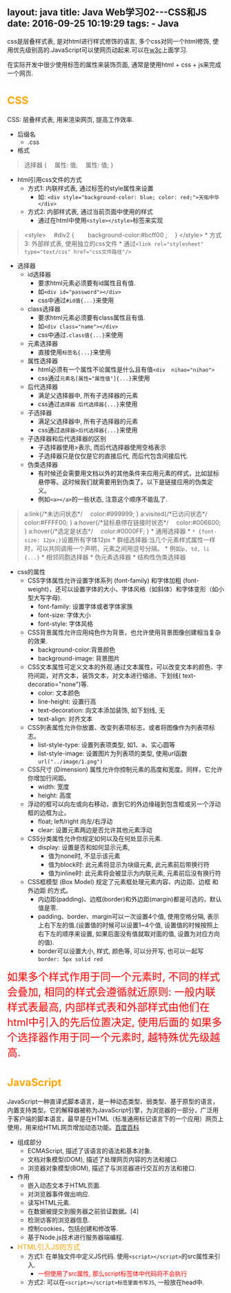 layout: java
title: Java Web学习02---CSS和JS
date: 2016-09-25 10:19:29
tags:
	- Java
---
css是层叠样式表, 是对html进行样式修饰的语言, 多个css对同一个html修饰, 使用优先级别高的.JavaScript可以使网页动起来.可以在[w3c](http://www.w3school.com.cn/)上面学习.
<!--more-->
在实际开发中很少使用标签的属性来装饰页面, 通常是使用html + css + js来完成一个网页.

# <font size=5 color=orange>CSS</font>
CSS: 层叠样式表, 用来渲染网页, 提高工作效率.
* 后缀名
    * .css
* 格式
>   选择器 {
    &emsp;属性: 值;
    &emsp;属性: 值;
    }
* html引用css文件的方式
    * 方式1: 内联样式表, 通过标签的style属性来设置
        * 如: `<div style="background-color: blue; color: red;">天佑中华</div>`
    * 方式2: 内部样式表, 通过当前页面中使用的样式
        * 通过在html中使用`<style></style>`标签来实现
>   <style&gt;
    &emsp;#div2 {
    &emsp;&emsp;background-color:#bcff00 ;
    &emsp;}
    </style&gt;
    * 方式3: 外部样式表, 使用独立的css文件
        * 通过`<link rel="stylesheet" type="text/css" href="css文件路径"/>`

* 选择器
    * id选择器
        * 要求html元素必须要有id属性且有值.
        * 如`<div id="password"></div>`
        * css中通过`#id值{...}`来使用
    * class选择器
        * 要求html元素必须要有class属性且有值.
        * 如`<div class="name"></div>`
        * css中通过`.class值{...}`来使用
    * 元素选择器
        * 直接使用`标签名{...}`来使用
    * 属性选择器
        * html必须有一个属性不论属性是什么且有值`<div  nihao="nihao">`
        * css通过`元素名[属性="属性值"]{...}`来使用
    * 后代选择器
        * 满足父选择器中, 所有子选择器的元素
        * css通过`选择器 后代选择器{...}`来使用
    * 子选择器
        * 满足父选择器中, 所有子选择器的元素
        * css通过`选择器>后代选择器{...}`来使用
    * 子选择器和后代选择器的区别
        * 子选择器使用>表示, 而后代选择器使用空格表示
        * 子选择器只是仅仅是它的直接后代, 而后代包含间接后代.
    * 伪类选择器
        * 有时候还会需要用文档以外的其他条件来应用元素的样式，比如鼠标悬停等。这时候我们就需要用到伪类了。以下是链接应用的伪类定义。
        * 例如`<a></a>`的一些状态, 注意这个顺序不能乱了.
>   a:link{/\*未访问状态\*/
&emsp;color:#999999;
}
a:visited{/\*已访问状态\*/
&emsp;color:#FFFF00;
}
a:hover{/\*鼠标悬停在链接时状态\*/
&emsp;color:#006600;
}
a:hover{/\*选定是状态\*/
&emsp;color:#0000FF;
}
    * 通用选择器 
        * `* {font-size: 12px;}`设置所有字体12px
    * 群组选择器:当几个元素样式属性一样时，可以共同调用一个声明，元素之间用逗号分隔。
        * 例如`p, td, li {...}`
    * 相邻同胞选择器
    * 伪元素选择器
    * 结构性伪类选择器
* css的属性
    * CSS字体属性允许设置字体系列 (font-family) 和字体加粗 (font-weight)，还可以设置字体的大小、字体风格（如斜体）和字体变形（如小型大写字母).
        * font-family: 设置字体或者字体家族
        * font-size: 字体大小
        * font-style: 字体风格
    * CSS背景属性允许应用纯色作为背景，也允许使用背景图像创建相当复杂的效果.
        * background-color:背景颜色 
        * background-image: 背景图片
    * CSS文本属性可定义文本的外观.通过文本属性，可以改变文本的颜色、字符间距，对齐文本，装饰文本，对文本进行缩进、下划线( text-decoratio="none")等.
        * color: 文本颜色
        * line-height: 设置行高
        * text-decoration: 向文本添加装饰, 如下划线, 无
        * text-align: 对齐文本
    * CSS列表属性允许你放置、改变列表项标志，或者将图像作为列表项标志。
        * list-style-type: 设置列表项类型, 如1、a、实心圆等
        * list-style-image: 设置图片为列表项的类型, 使用url函数`url("../image/1.png")`
    *   CSS尺寸 (Dimension) 属性允许你控制元素的高度和宽度。同样，它允许你增加行间距。
        * width: 宽度
        * height: 高度
    * 浮动的框可以向左或向右移动，直到它的外边缘碰到包含框或另一个浮动框的边框为止。
        * float; left/right 向左/右浮动
        * clear: 设置元素两边是否允许其他元素浮动
    * CSS分类属性允许你规定如何以及在何处显示元素.
        * display: 设置是否和如何显示元素, 
            * 值为none时, 不显示该元素
            * 值为block时: 此元素将显示为块级元素, 此元素前后带换行符
            * 值为inline时: 此元素将会被显示为内联元素, 元素前后没有换行符
    * CSS框模型 (Box Model) 规定了元素框处理元素内容、内边距、边框 和 外边距 的方式。
        * 内边距(padding)、边框(border)和外边距(margin)都是可选的，默认值是零.
        * padding、border、margin可以一次设置4个值, 使用空格分隔,  表示上右下左的值.(设置值的时候可以设置1~4个值, 设置值的时候按照上右下左的顺序来设置, 如果后面没有值就取对面的值, 设置为对应方向的值).
        * border可以设置大小, 样式, 颜色等, 可以分开写, 也可以一起写`border: 5px solid red`

<font size=5 color=red>如果多个样式作用于同一个元素时, 不同的样式会叠加, 相同的样式会遵循就近原则: 一般内联样式表最高, 内部样式表和外部样式由他们在html中引入的先后位置决定, 使用后面的</font>
<font size=5 color=red>如果多个选择器作用于同一个元素时, 越特殊优先级越高.</font>




# <font size=5 color=orange>JavaScript</font>
JavaScript一种直译式脚本语言，是一种动态类型、弱类型、基于原型的语言，内置支持类型。它的解释器被称为JavaScript引擎，为浏览器的一部分，广泛用于客户端的脚本语言，最早是在HTML（标准通用标记语言下的一个应用）网页上使用，用来给HTML网页增加动态功能。[百度百科](http://baike.baidu.com/item/javascript)
* 组成部分
    * ECMAScript, 描述了该语言的语法和基本对象.
    * 文档对象模型(DOM), 描述了处理网页内容的方法和接口.
    * 浏览器对象模型(BOM), 描述了与浏览器进行交互的方法和接口.
* 作用
    * 嵌入动态文本于HTML页面.
    * 对浏览器事件做出响应. 
    * 读写HTML元素.
    * 在数据被提交到服务器之前验证数据。[4] 
    * 检测访客的浏览器信息.
    * 控制cookies，包括创建和修改等.
    * 基于Node.js技术进行服务器端编程.
* <font size=3 color=orange>HTML引入JS的方式</font>
    * 方式1: 在单独文件中定义JS代码. 使用`<script></script>`的src属性来引入.
        * <font color=red>一但使用了src属性, 那么script标签体中代码将不会执行</font>
    * 方式2: 可以在`<script></script>标签里面书写JS`, 一般放在head中.
    >   <script type="text/javascript"&gt;
    //JScode
    </script&gt;
* <font size=3 color=orange>EMCAScript里面的语法</font>
    * 区分大小写
        * 与 Java 一样，变量、函数名、运算符以及其他一切东西都是区分大小写的。
        * var Test;和var test;是完全两个变量
    * 变量是弱类型的
        * 与 Java 和 C 不同，ECMAScript 中的变量无特定的类型，定义变量时只用 var 运算符，可以将它初始化为任意值, 可以随时改变变量所存数据的类型(但是尽量避免这样做).
    * 每行结尾的分号可有可无
        * 最好的代码编写习惯是总加入分号，因为没有分号，有些浏览器就不能正确运行.
    * 注释与 Java、C 和 PHP 语言的注释相同
        * 单行注释使用 //
        * 多行注释使用/\* 注释部分 \*/
    * 括号表示代码块, 使用{}括起来
        * 例如
        > if (test1 == "red") {
            &emsp;test1 = "blue";
            &emsp;alert(test1);
            }
* <font size=3 color=orange>EMCAScript里面的变量</font>
    * 声明
        * 使用var 声明, 无需明确的类型声明.
            > var text = 123;
        * <font size=3 color=red>var也可以省略, 此时会自动创建一个全局变量,初始化为指定值. 但是不推荐这么做, 这样不利于变量的跟踪.</font>
            >   title = "你好么?";
            alert(title); 
        * 可以先声明, 再赋值
            > var text;  text = 123;
        * 一个var可以声明多个变量, 并且可以是不同类型
            > var test = "hi", age = 25;
        * <font size=3 color=red>使用变量是可以改变存放数据的类型, 但是不推荐这么做.</font>
            > var text = "hello";
            text = 25;
    * 命名
        * 第一个字符必须是字母、下划线（_）或美元符号（$）
        * 余下的字符可以是下划线、美元符号或任何字母或数字字符
        * 在开发中还遵守其他命名规则
            * Camel 标记法: 首字母是小写的，接下来的字母都以大写字符开头.
            * Pascal 标记法: 首字母是大写的，接下来的字母都以大写字符开头.
            * 匈牙利类型标记法: 在以 Pascal 标记法命名的变量前附加一个小写字母（或小写字母序列），说明该变量的类型.
* EMCAScript关键字
    * 关键字是保留的，不能用作变量名或函数名.下面是ECMA-262的一些关键字. 
    * break、case、catch、continue、default、delete、do、else、finally、for、function、if、in、instanceof、new、return、switch、this、throw、try、typeof、var、void、while、with
* EMCAScript保留字
    * 留字在某种意思上是为将来的关键字而保留的单词。因此保留字不能被用作变量名或函数名.下面是ECMA-262的一些保留字.
    * abstract、boolean、byte、char、class、const、debugger、double、enum、export、extends、final、float、goto、implements、import、int、interface、long、native、package、private、protected、public、short、static、super、synchronized、throws、transient、volatile 
* <font size=3 color=orange>EMCAScript里面的数据类型</font>
    * 原始类型
        * 存储在栈（stack）中的简单数据段，也就是说，它们的值直接存储在变量访问的位置。
        * ECMAScript 有 5 种原始类型(primitive type)，即 Undefined(未初始化)、Null(空)、Boolean(布尔)、Number(数字) 和 String(字符串. 使用单/双引号括起来的都是).
        * 通过<font size=3 color=red>typeof</font>运算符可以判断一个值或者变量是否属于原始类型.
            >   var sTemp = "test string";
            alert (typeof sTemp);    //输出 "string"
            alert (typeof 86);    //输出 "number"
        * undefined - 如果变量是 Undefined 类型的
            &emsp;boolean - 如果变量是 Boolean 类型的
            &emsp;number - 如果变量是 Number 类型的
            &emsp;string - 如果变量是 String 类型的
            &emsp;object - 如果变量是一种引用类型或 Null 类型的, 现在，null 被认为是对象的占位符.
        * <font color=orange>原始类型中的String也是伪对象, 可以调用String对象里面的方法.</font>
    * 引用类型
        * 存储在堆（heap）中的对象，也就是说，存储在变量处的值是一个指针（point），指向存储对象的内存处。
        * var o = new Object(); 这种语法与 Java 语言的相似，不过当有不止一个参数时，ECMAScript 要求使用括号。如果没有参数，如以下代码所示，括号可以省略var o = new Object;<font size=4 color=red>尽管括号不是必需的，但是为了避免混乱，最好使用括号.</fong>
        * <font color=orange>Object 对象</font>, ECMAScript 中的所有对象都由这个对象继承而来.
            * Object 对象具有下列属性：
                * constructor 对创建对象的函数的引用（指针）。对于 Object 对象，该指针指向原始的 Object() 函数。
                * Prototype 对该对象的对象原型的引用。对于所有的对象，它默认返回 Object 对象的一个实例。
            * Object 对象还具有几个方法：
                * hasOwnProperty(property) 判断对象是否有某个特定的属性。必须用字符串指定该属性。（例如，o.hasOwnProperty("name")）
                * IsPrototypeOf(object) 判断该对象是否为另一个对象的原型。
                * PropertyIsEnumerable 判断给定的属性是否可以用 for...in 语句进行枚举。
                * ToString() 返回对象的原始字符串表示。对于 Object 对象，ECMA-262 没有定义这个值，所以不同的 ECMAScript 实现具有不同的值。
                * ValueOf() 返回最适合该对象的原始值。对于许多对象，该方法返回的值都与 ToString() 的返回值相同。
        * <font color=orange>Boolean 对象</font>, 是Boolean 原始类型的引用类型
            * Boolean 对象将覆盖 Object 对象的 ValueOf() 方法，返回原始值，即 true 和 false。ToString() 方法也会被覆盖，返回字符串 "true" 或 "false"
            * 最好还是使用 Boolean 原始值，避免发生Boolen对象和Boolen原始值比较时出现错误.
            >   var oFalseObject = new Boolean(false);
            var bResult = oFalseObject && true;	//输出 true
        * <font color=orange>Number 对象</font>
            * toFixed() 方法返回的是具有指定位数小数的数字的字符串表示
            >   var oNumberObject = new Number(68);
            alert(oNumberObject.toFixed(2));  //输出 "68.00"
            * toExponential() 方法返回的是用科学计数法表示的数字的字符串形式
            >   var oNumberObject = new Number(68);
            alert(oNumberObject.toExponential(1));  //输出 "6.8e+1"
            * toPrecision() 方法根据最有意义的形式来返回数字的预定形式或指数形式。
            >   var oNumberObject = new Number(68);
            alert(oNumberObject.toPrecision(1));  //输出 "7e+1"
            * toFixed()、toExponential() 和 toPrecision() 方法都会进行舍入操作，以便用正确的小数位数正确地表示一个数。
            * 与 Boolean 对象相似，Number 对象也很重要，不过应该少用这种对象，以避免潜在的问题。只要可能，都使用数字的原始表示法。
        * <font color=orange>String 对象</font>
            * 常用方法
                * charAt()	返回在指定位置的字符。
                * charCodeAt()	返回在指定的位置的字符的 Unicode 编码。
                * concat()	连接字符串。
                * indexOf()	检索字符串。
                * lastIndexOf()	从后向前搜索字符串。
                * link()	将字符串显示为链接。
                * localeCompare()	用本地特定的顺序来比较两个字符串。
                * match()	找到一个或多个正在表达式的匹配。
                * replace()	替换与正则表达式匹配的子串。
                * search()	检索与正则表达式相匹配的值。
                * slice()	提取字符串的片断，并在新的字符串中返回被提取的部分。
                * substr()	从起始索引号提取字符串中指定数目的字符.
                * substring()	提取字符串中两个指定的索引号之间的字符。
                *  toLocaleLowerCase()	把字符串转换为小写。	
                * toLocaleUpperCase()	把字符串转换为大写。	
                * toLowerCase()	把字符串转换为小写。	
                * toUpperCase()	把字符串转换为大写。
        * <font color=orange>Array 对象</font>用于在单个的变量中存储多个值, 数组是可变的, 可以存放任意值.
            * 创建 Array 对象的语法：
            >   var arr1 = new Array();//长度为0
            var arr2 = new Array(size); //指定长度
            var arr3 = new Array(element0, element0, ..., elementn);//指定元素
            var arr4 = ["a", "b", "c"];//非官方写法
            * 常用属性
                * length	设置或返回数组中元素的数目。
                * 访问大于或者等于它长度的会是undefined
            * 常用方法
                * 
* <font size=3 color=orange>ECMAScript 类型转换</font>
    * 转换成字符串
        * Boolean 值、Number值和字符串的原始值都有toString() 方法, 会把对应的值转为字符串.
            * Boolen类型
                * >   var bFound = false;
                alert(bFound.toString());	//输出 "false"
            * Number类型toString() 方法比较特殊，它有两种模式，即默认模式和基模式。
                * 默认模式:无论最初采用什么表示法声明数字，Number 类型的 toString() 方法返回的都是数字的十进制表示。因此，以八进制或十六进制字面量形式声明的数字输出的都是十进制形式的。
                    >   var iNum1 = 10;
                    var iNum2 = 10.0;
                    alert(iNum1.toString());	//输出 "10"
                    alert(iNum2.toString());	//输出 "10"
                * 基模式:可以用不同的基输出数字，例如二进制的基是 2，八进制的基是 8，十六进制的基是 16
                    >   var iNum = 10;
                    alert(iNum1.toString(2));	//输出 "1010"
                    alert(iNum1.toString(8));	//输出 "12"
                    alert(iNum1.toString(16));	//输出 "A"
                    //对数字调用 toString(10) 与调用 toString() 相同，它们返回的都是该数字的十进制形式。
        * 转换成数字
            * 只有对 String 类型调用这些方法，它们才能正确运行；对其他类型返回的都是 NaN。
            * ECMAScript 提供了两种把非数字的原始值转换成数字的方法，即 parseInt() 和 parseFloat()。前者把值转换成整数，后者把值转换成浮点数
                * parseInt()
                    * <font color=orange>parseInt() 方法首先查看位置 0 处的字符，判断它是否是个有效数字；如果不是，该方法将返回 NaN，不再继续执行其他操作。但如果该字符是有效数字，该方法将查看位置 1 处的字符，进行同样的测试。这一过程将持续到发现非有效数字的字符为止，此时 parseInt() 将把该字符之前的字符串转换成数字。
                        例如，如果要把字符串 "12345red" 转换成整数，那么 parseInt() 将返回 12345，因为当它检查到字符 r 时，就会停止检测过程。</font>
                    * <font color=orange>字符串中包含的数字字面量会被正确转换为数字，比如 "0xA" 会被正确转换为数字 10。不过，字符串 "22.5" 将被转换成 22，因为对于整数来说，小数点是无效字符。</font>
                        >   ar iNum1 = parseInt("12345red");	//返回 12345
                        var iNum1 = parseInt("0xA");	//返回 10
                        var iNum1 = parseInt("56.9");	//返回 56
                        var iNum1 = parseInt("red");	//返回 NaN
                    * parseInt() 方法还有基模式，可以把二进制、八进制、十六进制或其他任何进制的字符串转换成整数
                        >   var iNum1 = parseInt("AF", 16);	//返回 175
                        var iNum1 = parseInt("10", 2);	//返回 2
                        var iNum2 = parseInt("10", 8);	//返回 8
                        var iNum3 = parseInt("10", 10);	//返回 10
                    * 十进制中前面包含了0,  那么默认得到8进制数的值.
                        > var iNum1 = parseInt("010");	//返回 8
                        var iNum2 = parseInt("010", 8);	//返回 8
                        var iNum3 = parseInt("010", 10);	//返回 10
                * parseFloat()
                    * parseFloat() 方法与 parseInt() 方法的处理方式相似，从位置 0 开始查看每个字符，直到找到第一个非有效的字符为止，然后把该字符之前的字符串转换成整数。
                        不过，对于这个方法来说，第一个出现的小数点是有效字符。如果有两个小数点，第二个小数点将被看作无效的。parseFloat() 会把这个小数点之前的字符转换成数字。这意味着字符串 "11.22.33" 将被解析成 11.22。
                        使用 parseFloat() 方法的另一不同之处在于，字符串必须以十进制形式表示浮点数，而不是用八进制或十六进制。该方法会忽略前导 0，所以八进制数 0102 将被解析为 102。对于十六进制数 0xA，该方法将返回 NaN，因为在浮点数中，x 不是有效字符。
                    * parseFloat() 方法也没有基模式。
                        >   var fNum1 = parseFloat("12345red");	//返回 12345
                        var fNum2 = parseFloat("0xA");	//返回 NaN
                        var fNum3 = parseFloat("11.2");	//返回 11.2
                        var fNum4 = parseFloat("11.22.33");	//返回 11.22
                        var fNum5 = parseFloat("0102");	//返回 102
                        var fNum1 = parseFloat("red");	//返回 NaN
        * 强制类型转换
            * 可以使用强制类型转换（type casting）来处理转换值的类型。使用强制类型转换可以访问特定的值，即使它是另一种类型的。
            * ECMAScript 中可用的 3 种强制类型转换如下：
                * Boolean(value) - 把给定的值转换成 Boolean 型；
                    * 当要转换的值是至少有一个字符的字符串、非 0 数字或对象时，Boolean() 函数将返回 true。如果该值是空字符串、数字 0、undefined 或 null，它将返回 false
                        >   var b1 = Boolean("");		//false - 空字符串
                        var b2 = Boolean("hello");		//true - 非空字符串
                        var b1 = Boolean(50);		//true - 非零数字
                        var b1 = Boolean(null);		//false - null
                        var b1 = Boolean(0);		//false - 零
                        var b1 = Boolean(new object());	//true - 对象
                *  String(value) - 把给定的值转换成字符串；
                    * <font color=orange>强制转换成字符串和调用 toString() 方法的唯一不同之处在于，对 null 和 undefined 值强制类型转换可以生成字符串而不引发错误：</font>
                    >   var s1 = String(null);	//"null"
                    var oNull = null;
                    var s2 = oNull.toString();	//会引发错误
                * Number(value) - 把给定的值转换成数字（可以是整数或浮点数）；
                    * Number() 函数的强制类型转换与 parseInt() 和 parseFloat() 方法的处理方式相似，只是它转换的是整个值，而不是部分值。
                    * 1.2.3 使用parseInt() 和 parseFloat() 分别得到1和1.2,  而使用Number("1.2.3")将返回 NaN，因为整个字符串值不能转换成数字.
                    
|用法|结果|
|:---:|:---:|
|Number(false)|0|
|Number(true)|1|
|Number(undefined)|NaN|
|Number(null)|0|
|Number("1.2")|1.2|
|Number("12")	|12|
|Number("1.2.3")|NaN|
|Number(new object())|NaN|
|Number(50)|50|

* <font size=3 color=orange>ECMAScript 运算符</font>
    * instanceof 运算符
        * 在使用 typeof 运算符时采用引用类型存储值会出现一个问题，无论引用的是什么类型的对象，它都返回 "object"。ECMAScript 引入了另一个 Java 运算符 instanceof 来解决这个问题。
        * instanceof 运算符与 typeof 运算符相似，用于识别正在处理的对象的类型。与 typeof 方法不同的是，instanceof 方法要求开发者明确地确认对象为某特定类型。
        >   var oStringObject = new String("hello world");
        alert(oStringObject instanceof String);	//输出 "true"
    * 一元运算符
        * <font color=orange>delete</font>
            * delete运算符: 删除对以前定义的对象属性或方法的引用.
            > var o = new Object;
            o.name = "David";
            alert(o.name);	//输出 "David"
            delete o.name;
            alert(o.name);	//输出 "undefined"
            * delete 运算符不能删除开发者未定义的属性和方法
                > 例如: delete o.toString;
        * <font color=orange>void</font> 
            * void运算符: 对任何值返回 undefined.
            * 没有返回值的函数真正返回的都是 undefined。
            >   从 HTML 的 <a&gt;元素调用 JavaScript 函数时。要正确做到这一点，函数不能返回有效值，否则浏览器将清空页面，只显示函数的结果。例如: <a href="javascript:window.open('about:blank')"&gt;Click me</a&gt;显示object.要避免这种效果，可以用 void 运算符调用 window.open() 函数：<a href="javascript:void(window.open('about:blank'))"&gt;Click me</a&gt;这使 window.open() 调用返回 undefined，它不是有效值，不会显示在浏览器窗口中。
        * 前增量++/前减量--运算符、后增量++/后减量--运算符
            * 直接从 C（和 Java）借用的两个运算符是前增量运算符和前减量运算符。
            * 单独使用时结果会自增/自减, 当参与运算时, 在前就先自增/自减, 取运算后的值. 在后就先取值, 然后再自增/自减.
            >   var num = 10;
            num++;
            alert(num); //11
            alert(num++); //11
            alert(num); //12
            alert(++num); //13
            alert(num) //13
        * 一元+和一元-
            * 一元 + 对于数字无本质影响
            * 一元 + 会对字符串产生影响, 会把字符串类型变为number类型.当一元加法运算符对字符串进行操作时，它计算字符串的方式与 parseInt() 相似，主要的不同是只有对以 "0x" 开头的字符串（表示十六进制数字），一元运算符才能把它转换成十进制的值。因此，用一元加法转换 "010"，得到的总是 10，而 "0xB" 将被转换成 11。
                >   var sNum = "20";
                alert(typeof sNum);	//输出 "string"
                var iNum = +sNum;
                alert(typeof iNum);	//输出 "number"
            * 一元 - 和 一元 + 对字符串的影响类似, 同时会对值取负.
    * 位运算符
        * ~(not非) 一个数的二进制每位取反
        * &(and与) 无符号右移运算两个数的二进制数同一个位置的两个数位都为1才为1
        * |(or或) 两个数的二进制数同一个位置的两个数位都为0才为0
        * ^(XOR异或) 两个数的二进制数同一个位置的两个数位相同为0, 否则为1.
        * <<(左移运算符)
            * 它把数字中的所有数位向左移动指定的数量。例如，把数字 2（等于二进制中的 10）左移 5 位，结果为 64（等于二进制中的 1000000）
            * 在左移数位时，数字右边多出 5 个空位。左移运算用 0 填充这些空位
            * 左移运算保留数字的符号位。例如，如果把 -2 左移 5 位，得到的是 -64，而不是 64。
        * &gt;&gt;(有符号右移运算)
            * 移动数位后会造成空位。这次，空位位于数字的左侧，但位于符号位之后。ECMAScript 用符号位的值填充这些空位，创建完整的数字.
        * &gt;&gt;&gt;(无符号右移运算)
            * 对于正数，无符号右移运算的结果与有符号右移运算一样
            * 负数的无符号右移运算得到的总是一个非常大的数字.
    * 逻辑运算符
        * && 逻辑与
            * 当两边都是boolen类型, 都为true才为true, 否则为false
            * <font color=orange>如果一个运算数是对象，另一个是 Boolean 值，返回该对象。
                &emsp;如果两个运算数都是对象，返回第二个对象。
                &emsp;如果某个运算数是 null，返回 null。
                &emsp;如果某个运算数是 NaN，返回 NaN。
                &emsp;如果某个运算数是 undefined，发生错误。</font>
        * || 逻辑或
            * 当两边都是boolen类型, 都为false才为false
            * <font color=orange>如果一个运算数是对象，另一个是 Boolean 值，返回该对象。
                &emsp;如果两个运算数都是对象，返回第一个对象。
                &emsp;如果某个运算数是 null，返回 null。
                &emsp;如果某个运算数是 NaN，返回 NaN。
                &emsp;如果某个运算数是 undefined，发生错误。</font>
        * ! 逻辑非
            * <font color=orange>如果运算数是对象，返回 false
            &emsp;如果运算数是数字 0，返回 true
            &emsp;如果运算数是 0 以外的任何数字，返回 false
            &emsp;如果运算数是 null，返回 true
            &emsp;如果运算数是 NaN，返回 true
            &emsp;如果运算数是 undefined，发生错误。</font>
        * || 和 && 都会出现和Java中的"短路现象"
    * 乘性运算符
        * \*用于两数相乘
            >   var iResult = 12 * 34
            
            * 处理特殊值时
            >   如果结果太大或太小，那么生成的结果是 Infinity 或 -Infinity。
            如果某个运算数是 NaN，结果为 NaN。
            Infinity 乘以 0，结果为 NaN。
            Infinity 乘以 0 以外的任何数字，结果为 Infinity 或 -Infinity。
            Infinity 乘以 Infinity，结果为 Infinity。
        * /用第二个运算数除第一个运算数
            >   var iResult = 88 /11;
              
            * 处理特殊值时
            >   如果结果太大或太小，那么生成的结果是 Infinity 或 -Infinity。
            如果某个运算数是 NaN，结果为 NaN。
            Infinity 被 Infinity 除，结果为 NaN。
            Infinity 被任何数字除，结果为 Infinity。
            0 除一个任何非无穷大的数字，结果为 NaN。
            Infinity 被 0 以外的任何数字除，结果为 Infinity 或 -Infinity。
        * %求余运算符
            >   var iResult = 26%5; //等于 1
            
            * 处理特殊值时
            >   如果被除数是 Infinity，或除数是 0，结果为 NaN。
            Infinity 被 Infinity 除，结果为 NaN。
            如果除数是无穷大的数，结果为被除数。
            如果被除数为 0，结果为 0。
    * 加性运算符
        * \+ 加性运算符
        * 处理特殊值时
        >   某个运算数是 NaN，那么结果为 NaN。
        -Infinity 加 -Infinity，结果为 -Infinity。
        Infinity 加 -Infinity，结果为 NaN。
        +0 加 +0，结果为 +0。
        -0 加 +0，结果为 +0。
        -0 加 -0，结果为 -0。
        不过，如果某个运算数是字符串，那么采用下列规则：
        如果两个运算数都是字符串，把第二个字符串连接到第一个上。
        如果只有一个运算数是字符串，把另一个运算数转换成字符串，结果是两个字符串连接成的字符串。
    
        * \- 减法运算符
        >   某个运算数是 NaN，那么结果为 NaN。
        -Infinity 减 Infinity，结果为 NaN。
        -Infinity 减 -Infinity，结果为 NaN。
        Infinity 减 -Infinity，结果为 Infinity。
        -Infinity 减 Infinity，结果为 -Infinity。
        +0 减 +0，结果为 +0。
        -0 减 -0，结果为 -0。
        +0 减 -0，结果为 +0。
        某个运算符不是数字，那么结果为 NaN。
    * 关系运算符
        * \>(大于)、<(小于)、\>=(大于等于)、<=(小于大于), 都返回一个boolen类型
        * 常规比较方式, 比较两个Number类型 或者两个String类型
            * 都是Number类型时 根据值大小判断
            * 都是String类型时,  通过对应位置上面字符的数值来判断
            >   var bResult = "25" < "3";
            //两个运算数都是字符串，所以比较的是它们的字符代码（"2" 的字符代码是 50，"3" 的字符代码是 51）。
            alert(bResult);	//输出 "true"
        * 比较数字和字符串
            * 当比较数字和字符串形式的数字时, 会把字符串转为数值进行比较.
            >   var bResult = "25" < 3;
            //字符串 "25" 将被转换成数字 25，然后与数字 3 进行比较
            alert(bResult);	//输出 "false"
        * 字符串不能转换成数字时
        >   var bResult = "a" < 3;
            //a不能转为数字, 如果对它调用 parseInt() 方法，返回的是 NaN。根据规则，任何包含 NaN 的关系运算符都要返回 false，因此这段代码也输出 false：
            alert(bResult);

    * 条件运算符 表达式 : value1 ? value2
        >   var iMax = (iNum1 > iNum2) ? iNum1 : iNum2;
    * 赋值运算符
        * = 只是把等号右边的值赋予等号左边的变量。
        * 每种主要的算术运算以及其他几个运算都有复合赋值运算符
            >   乘法/赋值（*=）
            除法/赋值（/=）
            取模/赋值（%=）
            加法/赋值（+=）
            减法/赋值（-=）
            左移/赋值（<<=）
            有符号右移/赋值（>>=）
            无符号右移/赋值（>>>=）
    * 逗号运算符
        * 用逗号运算符可以在一条语句中执行多个运算。
        * 逗号运算符常用变量声明中。
            >   var iNum1 = 1, iNum = 2, iNum3 = 3;
    * 等性运算符
        * 全等号(===)和非全等号(!==)
            * 这两个运算符所做的与等号和非等号相同，只是它们在检查相等性前，不执行类型转换。
                >   ar sNum = "66";
                var iNum = 66;
                alert(sNum == iNum);	//输出 "true"
                alert(sNum === iNum);	//输出 "false"
        * 等号和非等号
            * ==等号 当且仅当两个运算数相等时，它返回 true
            * !=不等号 当且仅当两个运算数不相等时，它返回 true
            * 这两个运算符都会进行类型转换
            * 执行类型转换的规则
                >   如果一个运算数是 Boolean 值，在检查相等性之前，把它转换成数字值。false 转换成 0，true 为 1。
                如果一个运算数是字符串，另一个是数字，在检查相等性之前，要尝试把字符串转换成数字。
                如果一个运算数是对象，另一个是字符串，在检查相等性之前，要尝试把对象转换成字符串。
                如果一个运算数是对象，另一个是数字，在检查相等性之前，要尝试把对象转换成数字。
            * 运算符还遵守下列规则
                >   值 null 和 undefined 相等。
                在检查相等性时，不能把 null 和 undefined 转换成其他值。
                如果某个运算数是 NaN，等号将返回 false，非等号将返回 true。
                如果两个运算数都是对象，那么比较的是它们的引用值。如果两个运算数指向同一对象，那么等号返回 true，否则两个运算数不等。
                即使两个数都是 NaN，等号仍然返回 false，因为根据规则，NaN 不等于 NaN

|表达式|值|
|:---:|:---:|        
|null == undefined	|true|
|"NaN" == NaN	|false|
|5 == NaN	|false|
|NaN == NaN|	false|
|NaN != NaN	|true|
|false == 0	|true|
|true == 1|	true|
|true == 2	|false|
|undefined == 0	|false|
|null == 0|	false|
|"5" == 5|true|   

* <font size=3 color=orange>ECMAScript 语句</font>	
	* if语句， 和Java中一样
	>    if (i > 30) {
  	&emsp;alert("大于 30");
	} else if (i < 0) {
  	&emsp;alert("小于 0");
	} else {
  	&emsp;alert("在 0 到 30 之间");
	}
	* 迭代语句又叫循环语句
		* do-while 语句
		>   var i = 0;
		do {
		&emsp;i += 2;
		} while (i < 10);

		* while语句
		>   var i = 0;
		while (i < 10) {
	 	&emsp;i += 2;
		}

		* for语句
		>    iCount = 6;
		for (var i = 0; i < iCount; i++) {
  		&emsp;alert(i);
		}

		* for-in语句
		>    for (sProp in window) {
  		&emsp;alert(sProp);
		}
	* 标签语句，以便以后调用
	>    start : i = 5;
	//标签 start 可以被之后的 break 或 continue 语句引用
	
	* break 和 continue 语句
		*  break 语句可以立即退出循环，阻止再次反复执行任何代码
		*  continue 语句只是退出当前循环，根据控制表达式还允许继续进行下一次循环
		*  与有标签的语句一起使用
			* break 语句和 continue 语句都可以与有标签的语句联合使用，返回代码中的特定位置。
			>    //break
			var iNum = 0;
			outermost:
			for (var i=0; i<10; i++) {
 			&emsp;for (var j=0; j<10; j++) {
    		&emsp;&emsp;if (i == 5 && j == 5) {
    		&emsp;&emsp;&emsp;break outermost;
  			&emsp;&emsp;}
  			&emsp;&emsp;iNum++;
  			&emsp;}
			}
			alert(iNum);	//输出 "55"
			//continus
			var iNum = 0;
			outermost:
			for (var i=0; i<10; i++) {
  			&emsp;for (var j=0; j<10; j++) {
    		&emsp;&emsp;if (i == 5 && j == 5) {
    		&emsp;&emsp;&emsp;continue outermost;
  			&emsp;&emsp;}
  			&emsp;&emsp;iNum++;
  			&emsp;}
			}
			alert(iNum);	//输出 "95"
	* with语句， 用于设置代码在特定对象中的作用域。
	>    var sMessage = "hello";
	with(sMessage) {
  	&emsp;alert(toUpperCase());	//输出 "HELLO"
	}
	//在这个例子中，with 语句用于字符串，所以在调用 toUpperCase() 方法时，解释程序将检查该方法是否是本地函数。如果不是，它将检查伪对象 sMessage，看它是否为该对象的方法。然后，alert 输出 "HELLO"，因为解释程序找到了字符串 "hello" 的 toUpperCase() 方法。
	with 语句是运行缓慢的代码块，尤其是在已设置了属性值时。大多数情况下，如果可能，最好避免使用它
	* switch语句， 可以用来比较字符串，而Java是在JDK1.7才可以,还能用不是常量的值说明情况。
	>    var BLUE = "blue", RED = "red", GREEN  = "green";
	switch (sColor) {
  	&emsp;case BLUE: alert("Blue");
    &emsp;break;
  	&emsp;case RED: alert("Red");
    &emsp;break;
  	&emsp;case GREEN: alert("Green");
    &emsp;break;
 	&emsp;default: alert("Other");
	}
* <font size=3 color=orange>ECMAScript 函数</font>
    * 函数概述
        * 声明：关键字 function、函数名、一组参数，以及置于括号中的待执行代码, 即使函数确实有值，也不必明确地声明它的返回值类型。
        >    function sayHi(sName, sMessage) {
        &emsp;alert("Hello " + sName + sMessage);
        }
        * 函数在执行过 return 语句后立即停止代码。因此，return 语句后的代码都不会被执行。
    * arguments对象
        * 在函数代码中，使用特殊对象 arguments，开发者无需明确指出参数名，就能访问它们
        >   function sayHi() {
        &emsp;if (arguments[0] == "bye") {
        &emsp;&emsp;return;
        &emsp;}
        &emsp;alert(arguments[0]);
        }
        //也可以这样定义
        var sayHi = function() {
        &emsp;if (arguments[0] == "bye") {
        &emsp;&emsp;return;
        &emsp;}
        &emsp;alert(arguments[0]);
        }
        * 检测参数个数
            * 引用属性 arguments.length 即可
    * Function函数
        * 函数实际上是功能完整的对象
        >   function sayHi(sName, sMessage) {
        &emsp;alert("Hello " + sName + sMessage);
        }
        //上面等价于
        var sayHi = 
        new Function("sName", "sMessage", "alert(\"Hello \" + sName + sMessage);");
        * 尽管可以使用 Function 构造函数创建函数，但最好不要使用它，因为用它定义函数比用传统方式要慢得多。不过，所有函数都应看作 Function 类的实例。
        * Function 对象的 length 属性, 可以获取函数期望的参数个数.
        * 函数的参数也可以传入this或this.属性值, 表示当前的元素(当前DOM对象), 那么会把该元素作为参数传递进入, 这样可以不用通过document.getElementByxxx获取元素了
        * Function对象的方法
            * Function 对象也有与所有对象共享的 valueOf() 方法和 toString() 方法。这两个方法返回的都是函数的源代码，在调试时尤其有用。
* <font size=3 color=orange>HTML DOM 对象(Document 对象, 文档对象)</font>
    * <font color=orange>Document 对象</font>,每个载入浏览器的 HTML 文档都会成为 Document 对象。Document 对象使我们可以从脚本中对 HTML 页面中的所有元素进行访问, 每个元素标签组成了一个树形结构.
        * 节点
            * 文档节点: documen
            * 元素节点: element
                * appendChild() 可以添加子元素
            * 属性节点; attribute
            * 文本节点: text
        * Document 对象常用属性
            * cookie 设置或返回与当前文档有关的所有 cookie。
            * domain 返回当前文档的域名。
            * title 返回当前文档的标题。
            * URL 返回当前文档的 URL。
         * Document 对象方法
            * getElementById()	返回对拥有指定 id 的第一个对象的引用。
            * getElementsByName()	返回带有指定名称的对象集合, 需要给元素添加name属性
            * getElementsByClassName()	返回带有指定名称的对象集合,需要给元素添加class属性
            * getElementsByTagName()	返回带有指定标签名的对象集合, 如获取所有的div
            * write() 向文档写 HTML 表达式 或 JavaScript 代码。
            * writeln()	等同于 write() 方法，不同的是在每个表达式之后写一个换行符。
            * 可以获取/设置标签体的属性
                * innerHTML 获取HTML 元素的标签体中的内容.
                * innerText 获取/设置元素的文本值
                * value 获取/设置value值
                * style 获取/设置标签体的样式
    * <font color=orange>Event 对象</font>, 代表事件的状态，比如事件在其中发生的元素、键盘按键的状态、鼠标的位置、鼠标按钮的状态。事件通常与函数结合使用，函数不会在事件发生前被执行！
        * 常用事件
            * onclick	当用户点击某个对象时调用的事件句柄。
            * ondblclick	当用户双击某个对象时调用的事件句柄。
            * onblur	元素失去焦点。
            * onfocus	元素获得焦点。
            * onsubmit	确认按钮被点击, 加在form表单上面, onsubmit = "return 函数名" , 这个函数必须是返回true或者false.
            * onload	一张页面或一幅图像完成加载。
            * onchange 当改变的时候
            * onunload 用户退出事件
            * onbeforeunload 用户即将退出事件
        * 了解的方法
            * preventDefault()	通知浏览器不要执行与事件关联的默认动作, 事件不会执行
            * 对于IE浏览器设置returnValue属性也可以, 如果设置了该属性，它的值比事件句柄的返回值优先级高。把这个属性设置为 fasle，可以取消发生事件的源元素的默认动作。
            >   function showAlert(event) {
            &emsp;var event = event || window.event; //兼容性问题, IE浏览器有自己的event, 通过window.event获取, 那么参数里面的就是空
            &emsp;event. preventDefault();
            }
            * stopPropagation()	 不再派发事件。
                * 当父元素有点击事件, 而子事件也有点击事件, 如果不阻止, 那么点击子元素, 父元素的点击事件也会触发. 这是可以在子元素的点击事件上面使用此方法, 阻止事件继续派发.
                * 对于IE浏览器设置cancelBubble属性也可以,	如果事件句柄想阻止事件传播到包容对象，必须把该属性设为 true。
        * <font color=orange>JS事件和函数的绑定</font>
            * 方式1: 通过标签的事件属性 `<xxx onclick="函数名(参数)"></xxx>`
            >   //定义js函数
            function show(message) {
            &emsp;alert(message);
            }
            //通过onclick事件绑定
            `<input type="button" value="点击试试" onclick="show('哈哈')" />`	
            * 方式2: 给元素派发事件
                * 先获取元素, 然后通过.onclick = function 函数名(参数) {...}或者函数名
                * <font color=red>这种方式需要注意: 因为HTML是注释型语言, 会逐条执行, 如果执行获取元素标签无法获取元素, 就会报错 </font>
                    * 可以把获取元素的代码放在html的结尾
                    * 也可以在body的onload事件中执行该代码.
                >   document.getElementById('haha').onclick = function login() {
                &emsp;alert('登录');
                }
                //等价于 先定义函数, 后赋值
                var login = function() {
                &emsp;alert('登录');
                }
                document.getElementById('haha').onclick = login;
    * <font color=orange>Style 对象</font>
        * 使用 Style 对象属性的语法：
        >   document.getElementById("id").style.property="值"
        * 可以修改背景(Background)、边框(Border)和边距(Margin)、布局(Layout)、列表(List)、杂项()、定位(Positioning)、打印(Printing)、滚动条(Scrollbar)、表格(Table)、文本(Text)、规范
        * style对象的属性是css的属性去掉-, 后面的首首字母大写
* <font size=3 color=orange>BOM 对象(Browser 对象, 浏览器对象)</font>
    * 一般每个浏览器都5个对象
        * window: 窗口
        * location: 定位信息(地址栏)
        * history: 历史记录
        * navigator: 浏览器的信息
        * screen: 客户端屏幕的信息
    * <font color=orange>Window 对象</font>表示浏览器中打开的窗口, <font color=red>如果文档包含框架（frame 或 iframe 标签），浏览器会为 HTML 文档创建一个 window 对象，并为每个框架创建一个额外的 window 对象。</font>
        * 通过window可以获取其他几个BOM对象.
        * 常用方法, window方法可以省略window，直接使用方法。
            * alert()	显示带有一段消息和一个确认按钮的警告框。
            * clearInterval()	取消由 setInterval() 设置的 timeout。
            * clearTimeout()	取消由 setTimeout() 方法设置的 timeout。
            * open() 打开浏览器窗口
            * close()	关闭浏览器窗口。
            * confirm()	显示带有一段消息以及确认按钮和取消按钮的对话框。
            * prompt() 带输入框的弹出框
            * print()	打印当前窗口的内容。
            * setInterval()	按照指定的周期（以毫秒计）来调用函数或计算表达式。(重复执行)
	        	* code可以放函数名， 不加引号
	        	* 函数名加引号， 必须带（）
	        	* 也可以放新创建的function， 有点像Java中匿名内部类
            * setTimeout()	在指定的毫秒数后调用函数或计算表达式。(只执行一次)
	* <font color=orange>Location 对象</font>
		* Location 对象包含有关当前 URL 的信息。
		* Location 对象是 Window 对象的一个部分，可通过 window.location 属性来访问。
		* 常用方法
			* assign() 加载新的文档。 
			* reload() 重新加载当前文档。 
			* replace() 用新的文档替换当前文档。 
		* 常用属性
			* href 设置或返回完整的 URL。 
				* 修改href可以实现页面跳转,也可以省略href直接修改location
			* host 设置或返回主机名和当前 URL 的端口号。 
			* port 设置或返回当前 URL 的端口号。 
	* <font color=orange>Location 对象</font>， 它包含用户（在浏览器窗口中）访问过的 URL
		* History 对象属性
			* length 返回浏览器历史列表中的 URL 数量。 
		* History 对象方法
			* back() 加载 history 列表中的前一个 URL。 
			* forward() 加载 history 列表中的下一个 URL。 
			* go() 加载 history 列表中的某个具体页面。 
			>   history.go(-2) //后退两次
